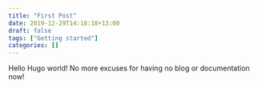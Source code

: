 ```yaml
---
title: "First Post"
date: 2019-12-29T14:18:18+13:00
draft: false
tags: ["Getting started"]
categories: []
---
```

Hello Hugo world! No more excuses for having no blog or documentation now!